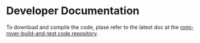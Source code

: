 Developer Documentation
=======================

To download and compile the code, plase refer to the latest doc at the
[romi-rover-build-and-test code
repository](https://github.com/romi/romi-rover-build-and-test).





